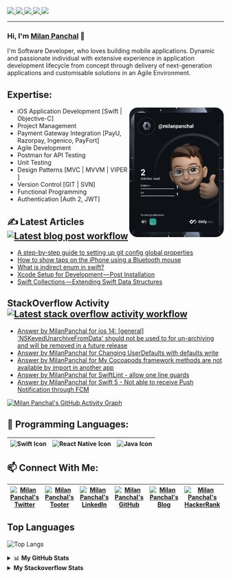 <!--
[![trophy](https://github-profile-trophy.vercel.app/?username=milanpanchal&theme=onedark)](https://github.com/milanpanchal/github-profile-trophy) 
-->

  <a href="https://badges.pufler.dev">
    <img src="https://badges.pufler.dev/visits/milanpanchal/milanpanchal?style=flat-square&color=blue&logo=github">
  </a>
  <a href="https://badges.pufler.dev">
    <img src="https://badges.pufler.dev/years/milanpanchal?style=flat-square&color=blue&logo=github">
  </a>
  <a href="https://github.com/milanpanchal?tab=repositories">
    <img src="https://badges.pufler.dev/repos/milanpanchal?style=flat-square&color=blue&logo=github">
  </a>
  <a href="https://gist.github.com/milanpanchal">
    <img src="https://badges.pufler.dev/gists/milanpanchal?style=flat-square&color=blue&logo=github">
  </a>
    <a href="https://badges.pufler.dev">
    <img src="https://badges.pufler.dev/commits/monthly/milanpanchal?style=flat-square&color=blue&logo=github">
  </a>
  
****

### Hi, I'm [Milan Panchal](https://milanpanchal.github.io) 👋

<!--
**milanpanchal/milanpanchal** is a ✨ _special_ ✨ repository because its `README.md` (this file) appears on your GitHub profile.

Here are some ideas to get you started:

- 🔭 I’m currently working on ...
- 🌱 I’m currently learning React Native and SwiftUI
- 👯 I’m looking to collaborate on ...
- 🤔 I’m looking for help with ...
- 💬 Ask me about Objective C, Swift
- 📫 How to reach me: ...
- 😄 Pronouns: ...
- ⚡ Fun fact: ...

-->

I'm Software Developer, who loves building mobile applications. Dynamic and passionate individual with extensive experience in application development lifecycle from concept through delivery of next-generation applications and customisable solutions in an Agile Environment.

## Expertise:

<a href="https://app.daily.dev/milanpanchal"><img src="https://github.com/milanpanchal/milanpanchal/blob/master/devcard.svg" width="220" align="right" alt="Milan Panchal's Dev Card"/></a>

* iOS Application Development [Swift | Objective-C]
* Project Management
* Payment Gateway Integration [PayU, Razorpay, Ingenico, PayFort]
* Agile Development
* Postman for API Testing
* Unit Testing
* Design Patterns [MVC | MVVM | VIPER ]
* Version Control [GIT | SVN]
* Functional Programming
* Authentication [Auth 2, JWT] 


## ✍️ Latest Articles [![Latest blog post workflow](https://github.com/milanpanchal/milanpanchal/actions/workflows/blog-post-workflow.yml/badge.svg)](https://github.com/milanpanchal/milanpanchal/actions/workflows/blog-post-workflow.yml)
<!-- BLOG-POST-LIST:START -->
- [A step-by-step guide to setting up git config global properties](https://medium.com/geekculture/a-step-by-step-guide-to-setting-up-git-config-global-properties-db6dbce30fa8?source=rss-564a299fef62------2)
- [How to show taps on the iPhone using a Bluetooth mouse](https://medium.com/geekculture/how-to-show-taps-on-the-iphone-using-a-bluetooth-mouse-f220b63fe9e?source=rss-564a299fef62------2)
- [What is indirect enum in swift?](https://medium.com/geekculture/what-is-indirect-enum-in-swift-f4da5a6a9199?source=rss-564a299fef62------2)
- [Xcode Setup for Development — Post Installation](https://medium.com/geekculture/xcode-setup-for-development-post-installation-c6edf8ca3964?source=rss-564a299fef62------2)
- [Swift Collections — Extending Swift Data Structures](https://medium.com/geekculture/swift-collections-extending-swift-data-structures-787d12e0b2d4?source=rss-564a299fef62------2)
<!-- BLOG-POST-LIST:END -->


## StackOverflow Activity [![Latest stack overflow activity workflow](https://github.com/milanpanchal/milanpanchal/actions/workflows/stack-overflow-workflow.yml/badge.svg)](https://github.com/milanpanchal/milanpanchal/actions/workflows/stack-overflow-workflow.yml)

<!-- STACKOVERFLOW:START -->
- [Answer by MilanPanchal for ios 14: [general] &#39;NSKeyedUnarchiveFromData&#39; should not be used to for un-archiving and will be removed in a future release](https://stackoverflow.com/questions/64059250/ios-14-general-nskeyedunarchivefromdata-should-not-be-used-to-for-un-archiv/64059435#64059435)
- [Answer by MilanPanchal for Changing UserDefaults with defaults write](https://stackoverflow.com/questions/63857954/changing-userdefaults-with-defaults-write/63858769#63858769)
- [Answer by MilanPanchal for My Cocoapods framework methods are not available by import in another app](https://stackoverflow.com/questions/63850195/my-cocoapods-framework-methods-are-not-available-by-import-in-another-app/63850463#63850463)
- [Answer by MilanPanchal for SwiftLint - allow one line guards](https://stackoverflow.com/questions/61816307/swiftlint-allow-one-line-guards/63849325#63849325)
- [Answer by MilanPanchal for Swift 5 - Not able to receive Push Notification through FCM](https://stackoverflow.com/questions/63842311/swift-5-not-able-to-receive-push-notification-through-fcm/63844403#63844403)
<!-- STACKOVERFLOW:END -->

[![Milan Panchal's GitHub Activity Graph](https://activity-graph.herokuapp.com/graph?username=milanpanchal&theme=react-dark&hide_border=false)]((https://github.com/milanpanchal))

## :rocket: Programming Languages:

|<img align="center" alt="Swift Icon" src="https://img.icons8.com/bubbles/50/000000/swift.png"/>|<img align="center" alt="React Native Icon" src="https://img.icons8.com/bubbles/50/000000/react.png"/>|<img align="center" alt="Java Icon" src="https://img.icons8.com/dusk/50/000000/java-coffee-cup-logo.png"/>|
|:---:|:---:|:---:|


## 📫 Connect With Me:

|<a href="https://twitter.com/milan_panchal24"><img align="center" alt="Milan Panchal's Twitter" src="https://img.icons8.com/bubbles/50/000000/twitter.png"/></a>|<a href="https://tooter.in/milanpanchal"><img align="center" alt="Milan Panchal's Tooter" width="30" src="https://tooter.in/apple-touch-icon.png"/></a>|<a href="https://www.linkedin.com/in/milanpanchal/"><img align="center" alt="Milan Panchal's LinkedIn" src="https://img.icons8.com/bubbles/50/000000/linkedin.png"/></a>|<a href="https://github.com/milanpanchal"><img align="center" alt="Milan Panchal's GitHub" src="https://img.icons8.com/bubbles/50/000000/github.png"/></a>|<a href="https://medium.com/@milanpanchal24"><img align="center" alt="Milan Panchal's Blog" src="https://img.icons8.com/bubbles/50/000000/medium-new.png"/></a>|<a href="https://www.hackerrank.com/milanpanchal?hr_r=1"><img align="center" alt="Milan Panchal's HackerRank" src="https://img.icons8.com/external-tal-revivo-color-tal-revivo/48/000000/external-hackerrank-is-a-technology-company-that-focuses-on-competitive-programming-logo-color-tal-revivo.png"/></a>|<a href="https://stackoverflow.com/users/1748956/milanpanchal"><img align="center" alt="Milan Panchal's StackOverflow" src="https://img.icons8.com/color/50/000000/stackoverflow.png"/></a>|<a href="https://leetcode.com/milanpanchal/"><img align="center" alt="Milan Panchal's LeetCode" width="50" src="https://img.icons8.com/external-tal-revivo-green-tal-revivo/50/000000/external-level-up-your-coding-skills-and-quickly-land-a-job-logo-green-tal-revivo.png"/></a>|
|:---:|:---:|:---:|:---:|:---:|:---:|:---:|:---:|

  
## Top Languages  
  ![Top Langs](https://github-readme-stats.vercel.app/api/top-langs/?username=milanpanchal&layout=compact&theme=gotham)


<details>
  <summary>📊 <b>My GitHub Stats</b></summary>
    <a href="https://github.com/milanpanchal">
        <img src="https://github-readme-stats.vercel.app/api?username=milanpanchal&show_icons=true&theme=gotham&count_private=true" alt="Milan Panchal's GitHub Stats" width="45%" align="right"/>
        <img  src="https://github-readme-streak-stats.herokuapp.com/?user=milanpanchal&theme=dark" width="48%" >
    </a>
</details>

<details>
  <summary><b>My Stackoverflow Stats</b></summary>
<a href="https://stackoverflow.com/users/1748956/milanpanchal">
  <img src="https://stackoverflow.com/users/flair/1748956.png?theme=dark" width="208" height="58" alt="profile for MilanPanchal at Stack Overflow, Q&amp;A for professional and enthusiast programmers" title="profile for MilanPanchal at Stack Overflow, Q&amp;A for professional and enthusiast programmers">
</a>
</details>
